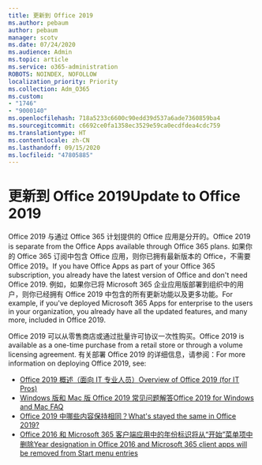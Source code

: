 ```yaml
---
title: 更新到 Office 2019
ms.author: pebaum
author: pebaum
manager: scotv
ms.date: 07/24/2020
ms.audience: Admin
ms.topic: article
ms.service: o365-administration
ROBOTS: NOINDEX, NOFOLLOW
localization_priority: Priority
ms.collection: Adm_O365
ms.custom:
- "1746"
- "9000140"
ms.openlocfilehash: 718a5233c6600c90edd39d537a6ade7360859ba4
ms.sourcegitcommit: c6692ce0fa1358ec3529e59ca0ecdfdea4cdc759
ms.translationtype: HT
ms.contentlocale: zh-CN
ms.lasthandoff: 09/15/2020
ms.locfileid: "47805885"
---
```

# <a name="update-to-office-2019"></a><span data-ttu-id="da17f-102">更新到 Office 2019</span><span class="sxs-lookup"><span data-stu-id="da17f-102">Update to Office 2019</span></span>

<span data-ttu-id="da17f-103">Office 2019 与通过 Office 365 计划提供的 Office 应用是分开的。</span><span class="sxs-lookup"><span data-stu-id="da17f-103">Office 2019 is separate from the Office Apps available through Office 365 plans.</span></span> <span data-ttu-id="da17f-104">如果你的 Office 365 订阅中包含 Office 应用，则你已拥有最新版本的 Office，不需要 Office 2019。</span><span class="sxs-lookup"><span data-stu-id="da17f-104">If you have Office Apps as part of your Office 365 subscription, you already have the latest version of Office and don't need Office 2019.</span></span> <span data-ttu-id="da17f-105">例如，如果你已将 Microsoft 365 企业应用版部署到组织中的用户，则你已经拥有 Office 2019 中包含的所有更新功能以及更多功能。</span><span class="sxs-lookup"><span data-stu-id="da17f-105">For example, if you've deployed Microsoft 365 Apps for enterprise to the users in your organization, you already have all the updated features, and many more, included in Office 2019.</span></span>

<span data-ttu-id="da17f-106">Office 2019 可以从零售商店或通过批量许可协议一次性购买。</span><span class="sxs-lookup"><span data-stu-id="da17f-106">Office 2019 is available as a one-time purchase from a retail store or through a volume licensing agreement.</span></span> <span data-ttu-id="da17f-107">有关部署 Office 2019 的详细信息，请参阅：</span><span class="sxs-lookup"><span data-stu-id="da17f-107">For more information on deploying Office 2019, see:</span></span>  

- [<span data-ttu-id="da17f-108">Office 2019 概述（面向 IT 专业人员）</span><span class="sxs-lookup"><span data-stu-id="da17f-108">Overview of Office 2019 (for IT Pros)</span></span>](https://docs.microsoft.com/deployoffice/office2019/overview)  
- [<span data-ttu-id="da17f-109">Windows 版和 Mac 版 Office 2019 常见问题解答</span><span class="sxs-lookup"><span data-stu-id="da17f-109">Office 2019 for Windows and Mac FAQ</span></span>](https://support.microsoft.com/help/4133312)  
- [<span data-ttu-id="da17f-110">Office 2019 中哪些内容保持相同？</span><span class="sxs-lookup"><span data-stu-id="da17f-110">What's stayed the same in Office 2019?</span></span>](https://docs.microsoft.com/deployoffice/office2019/overview#whats-stayed-the-same-in-office-2019)  
- [<span data-ttu-id="da17f-111">Office 2016 和 Microsoft 365 客户端应用中的年份标识将从“开始”菜单项中删除</span><span class="sxs-lookup"><span data-stu-id="da17f-111">Year designation in Office 2016 and Microsoft 365 client apps will be removed from Start menu entries</span></span>](https://support.office.com/article/8fe5e052-76d2-49de-af30-2e84ed3da907?wt.mc_id=Alchemy_ClientDIA)